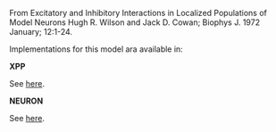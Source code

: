From Excitatory and Inhibitory Interactions in Localized Populations of Model Neurons
Hugh R. Wilson and Jack D. Cowan; Biophys J. 1972 January; 12:1-24.

Implementations for this model ara available in:

**XPP**

See [here](XPP).

**NEURON**

See [here](NEURON).

 

